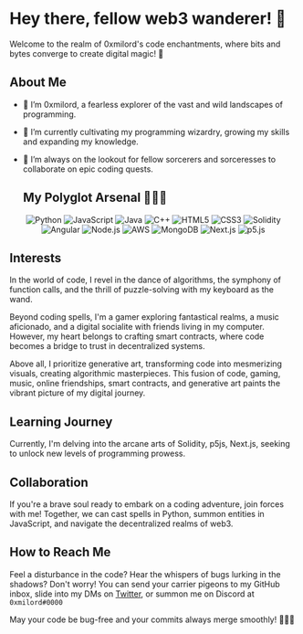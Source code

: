 # Hey there, fellow web3 wanderer! 👋

Welcome to the realm of 0xmilord's code enchantments, where bits and bytes converge to create digital magic! 🚀

## About Me
- 👀 I’m 0xmilord, a fearless explorer of the vast and wild landscapes of programming.
- 🌱 I’m currently cultivating my programming wizardry, growing my skills and expanding my knowledge.
- 💞️ I’m always on the lookout for fellow sorcerers and sorceresses to collaborate on epic coding quests.

  ## My Polyglot Arsenal 🧙‍♂️✨
<div align="center">
  <img src="https://img.shields.io/badge/Python-%233776AB.svg?&style=for-the-badge&logo=python&logoColor=white" alt="Python">
  <img src="https://img.shields.io/badge/JavaScript-%23F7DF1E.svg?&style=for-the-badge&logo=javascript&logoColor=black" alt="JavaScript">
  <img src="https://img.shields.io/badge/Java-%23ED8B00.svg?&style=for-the-badge&logo=java&logoColor=white" alt="Java">
  <img src="https://img.shields.io/badge/C%2B%2B-%2300599C.svg?&style=for-the-badge&logo=c%2B%2B&logoColor=white" alt="C++">
  <img src="https://img.shields.io/badge/HTML5-%23E34F26.svg?&style=for-the-badge&logo=html5&logoColor=white" alt="HTML5">
  <img src="https://img.shields.io/badge/CSS3-%231572B6.svg?&style=for-the-badge&logo=css3&logoColor=white" alt="CSS3">
  <img src="https://img.shields.io/badge/Solidity-%23339933.svg?&style=for-the-badge&logo=solidity&logoColor=white" alt="Solidity">
  <img src="https://img.shields.io/badge/Angular-%23DD0031.svg?&style=for-the-badge&logo=angular&logoColor=white" alt="Angular">
  <img src="https://img.shields.io/badge/Node.js-%23339933.svg?&style=for-the-badge&logo=node.js&logoColor=white" alt="Node.js">
  <img src="https://img.shields.io/badge/AWS-%23232F3E.svg?&style=for-the-badge&logo=amazon-aws&logoColor=white" alt="AWS">
  <img src="https://img.shields.io/badge/MongoDB-%2347A248.svg?&style=for-the-badge&logo=mongodb&logoColor=white" alt="MongoDB">
  <img src="https://img.shields.io/badge/Next.js-%23000000.svg?&style=for-the-badge&logo=next.js&logoColor=white" alt="Next.js">
  <img src="https://img.shields.io/badge/p5.js-%23ED225D.svg?&style=for-the-badge&logo=p5.js&logoColor=white" alt="p5.js">
</div>

## Interests
In the world of code, I revel in the dance of algorithms, the symphony of function calls, and the thrill of puzzle-solving with my keyboard as the wand.

Beyond coding spells, I'm a gamer exploring fantastical realms, a music aficionado, and a digital socialite with friends living in my computer. However, my heart belongs to crafting smart contracts, where code becomes a bridge to trust in decentralized systems.

Above all, I prioritize generative art, transforming code into mesmerizing visuals, creating algorithmic masterpieces. This fusion of code, gaming, music, online friendships, smart contracts, and generative art paints the vibrant picture of my digital journey.



## Learning Journey
Currently, I'm delving into the arcane arts of Solidity, p5js, Next.js, seeking to unlock new levels of programming prowess.

## Collaboration
If you're a brave soul ready to embark on a coding adventure, join forces with me! Together, we can cast spells in Python, summon entities in JavaScript, and navigate the decentralized realms of web3.

## How to Reach Me
Feel a disturbance in the code? Hear the whispers of bugs lurking in the shadows? Don't worry! You can send your carrier pigeons to my GitHub inbox, slide into my DMs on [Twitter](https://twitter.com/oxbooba), or summon me on Discord at `0xmilord#0000`

May your code be bug-free and your commits always merge smoothly! 🧙‍♂️✨
